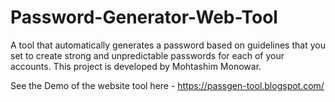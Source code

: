 # Password-Generator-Web-Tool
A tool that automatically generates a password based on guidelines that you set to create strong and unpredictable passwords for each of your accounts. This project is developed by Mohtashim Monowar.

See the Demo of the website tool here - https://passgen-tool.blogspot.com/
